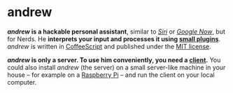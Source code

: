 # andrew

***andrew* is a hackable personal assistant**, similar to *[Siri](https://www.apple.com/de/ios/siri/)* or *[Google Now](http://www.google.com/landing/now/)*, but for Nerds. He **interprets your input and processes it using [small plugins](plugins/)**. *andrew* is written in [CoffeeScript](http://coffeescript.org) and published under the [MIT license](LICENSE).

***andrew* is only a server. To use him conveniently, you need a [client](docs/clients.md).** You could also install *andrew* (the server) on a small server-like machine in your house – for example on a [Raspberry Pi](http://www.raspberrypi.org/) – and run the client on your local computer.